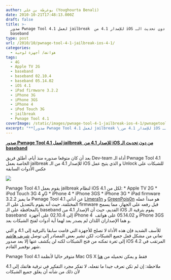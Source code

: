 ```yaml
---
author: يوغرطة بن علي (Youghourta Benali)
date: 2010-10-21T17:48:13.000Z
draft: false
title: >-
  صدور Pwnage Tool 4.1 لعمل jailbreak  للإصدار 4.1 من iOS من دون تحديث الـ
  baseband 
type: post
url: /2010/10/pwnage-tool-4-1-jailbreak-ios-4-1/
categories:
  - هواتف/ أجهزة لوحية
tags:
  - 4G
  - Apple TV 2G
  - baseband
  - baseband 02.10.4
  - baseband 05.14.02
  - iOS 4.1
  - iPad firmware 3.2.2
  - iPhone 3G
  - iPhone 3GS
  - iPhone 4
  - iPod Touch 3G
  - jailbreak
  - Pwnage Tool 4.1
coverImage: /static/images/pwnage-tool-4-1-jailbreak-ios-4-1/pwnagetool-iphoneos41.jpg
excerpt: "**[صدور Pwnage Tool 4.1 لعمل jailbreak \_للإصدار 4.1 من iOS من دون تحديث الـ baseband](https://www.it-scoop.com/2010/10/pwnage-tool-4-1-jailbreak-ios-4-1)**\n\nبعد أن كان متوقعا صدوره منذ أيام، أطلق فريق Dev-team أداة الـ Pwnage Tool 4.1 الخاصة بعمل jailbreak للإصدار 4.1 من الـ iOS و الذي يتيح"
---
```

**[صدور Pwnage Tool 4.1 لعمل jailbreak  للإصدار 4.1 من iOS من دون تحديث الـ baseband](https://www.it-scoop.com/2010/10/pwnage-tool-4-1-jailbreak-ios-4-1)**

بعد أن كان متوقعا صدوره منذ أيام، أطلق فريق Dev-team أداة الـ Pwnage Tool 4.1 الخاصة بعمل jailbreak للإصدار 4.1 من الـ iOS و الذي يتيح عمل Unlock للشبكات على عكس الأدوات السابقة

![](/static/images/pwnage-tool-4-1-jailbreak-ios-4-1/pwnagetool-iphoneos41.jpg)

Pwnage Tool 4.1 يقوم بعمل jailbreak لنظام iOS 4.1 لكل من: \* Apple TV 2G \* iPod Touch 3G و 4G \* iPhone 4 \* iPhone 3GS \* iPhone 3G \* iPad firmware 3.2.2 ما يميز Pwnage Tool 4.1 عن أداتي [Limera1n](https://www.it-scoop.com/2010/10/geohot-limera1n-jailbreak-ios-4-1/) و [GreenPois0n](https://www.it-scoop.com/2010/10/dev-team-greenpois0n-jailbreak-ios4/) هو مبدأ عمله المختلفة، حيث أنه يقوم بالتعديل على الـ firmware قبل رفعه على الجهاز، مما يسمح بالمحافظة على الـ baseband القديم، حيث أن الإصدار 4.1 من iOS يقوم بترقية الـ baseband  إلى 02.10.4 على أجهزة iPhone 4  و 05.14.02 على هواتف iPhone 3GS و هما الإصداران اللذان لم يصدر بعد لهما أية أدوات لفتح الشبكات بعد.

للأسف الشديد فإن هذه الأداة لا تصلح للأجهزة التي قامت سابقا بالترقية إلى 4.1 و التي تعاني من مشكل قفل جميع الشبكات، لكن تشير بعض المصادر إلى توصل [شريف هاشم](http://twitter.com/#!/sherif_hashim) إلى ثغرة تمكنه من فتح الشبكات لكنه لن يكشف عنها إلا بعد صدور iOS 4.2 المرتقب في شهر نوفمبر القادم.

Pwnage Tool 4.1 متوفر حاليا لأنظمة Mac OS X فقط و يمكن تحميله من [هنا](http://blog.iphone-dev.org/post/1359246784/20102010-event)

ملاحظة: إن لم تكن تعرف جيدا ما تفعله، لا تفكر مجرد التفكير في ترقية هاتفك إلى 4.1 لأن ذلك من شأنه أن يغلق جميع الشبكات
